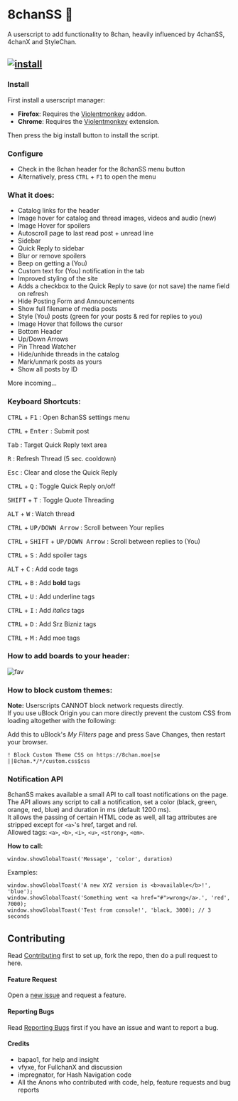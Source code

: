 # 8chanSS :beginner:

A userscript to add functionality to 8chan, heavily influenced by 4chanSS, 4chanX and StyleChan.


## [![install](https://github.com/user-attachments/assets/9a9d62fd-0b3e-460b-bb6c-092dd38b2b8d)](https://github.com/otacoo/8chanSS/raw/refs/heads/main/builds/8chanSS.user.js)


### Install

First install a userscript manager:
- **Firefox**: Requires the [Violentmonkey](https://addons.mozilla.org/en-US/firefox/addon/violentmonkey/) addon.
- **Chrome**: Requires the [Violentmonkey](https://chromewebstore.google.com/detail/violentmonkey/jinjaccalgkegednnccohejagnlnfdag/) extension.

Then press the big install button to install the script.


### Configure
- Check in the 8chan header for the 8chanSS menu button
- Alternatively, press `CTRL` + `F1` to open the menu


### What it does:
- Catalog links for the header
- Image hover for catalog and thread images, videos and audio (new)
- Image Hover for spoilers
- Autoscroll page to last read post + unread line
- Sidebar
- Quick Reply to sidebar
- Blur or remove spoilers
- Beep on getting a (You)
- Custom text for (You) notification in the tab
- Improved styling of the site
- Adds a checkbox to the Quick Reply to save (or not save) the name field on refresh
- Hide Posting Form and Announcements
- Show full filename of media posts
- Style (You) posts (green for your posts & red for replies to you)
- Image Hover that follows the cursor
- Bottom Header
- Up/Down Arrows
- Pin Thread Watcher
- Hide/unhide threads in the catalog
- Mark/unmark posts as yours
- Show all posts by ID

More incoming...

### Keyboard Shortcuts:

<kbd>CTRL</kbd> + <kbd>F1</kbd> : Open 8chanSS settings menu

<kbd>CTRL</kbd> + <kbd>Enter</kbd> : Submit post

<kbd>Tab</kbd> : Target Quick Reply text area

<kbd>R</kbd> : Refresh Thread (5 sec. cooldown)

<kbd>Esc</kbd> : Clear and close the Quick Reply

<kbd>CTRL</kbd> + <kbd>Q</kbd> : Toggle Quick Reply on/off

<kbd>SHIFT</kbd> + <kbd>T</kbd> : Toggle Quote Threading

<kbd>ALT</kbd> + <kbd>W</kbd> : Watch thread

<kbd>CTRL</kbd> + <kbd>UP/DOWN Arrow</kbd> : Scroll between Your replies

<kbd>CTRL</kbd> + <kbd>SHIFT</kbd> + <kbd>UP/DOWN Arrow</kbd> : Scroll between replies to (You)

<kbd>CTRL</kbd> + <kbd>S</kbd> : Add spoiler tags

<kbd>ALT</kbd> + <kbd>C</kbd> : Add code tags

<kbd>CTRL</kbd> + <kbd>B</kbd> : Add **bold** tags

<kbd>CTRL</kbd> + <kbd>U</kbd> : Add underline tags

<kbd>CTRL</kbd> + <kbd>I</kbd> : Add *italics* tags

<kbd>CTRL</kbd> + <kbd>D</kbd> : Add Srz Bizniz tags

<kbd>CTRL</kbd> + <kbd>M</kbd> : Add moe tags

### How to add boards to your header:

![fav](https://github.com/user-attachments/assets/8b97ca2b-8e9e-46e3-bc8b-37e4c7c42712)

### How to block custom themes:

**Note:** Userscripts CANNOT block network requests directly.\
If you use uBlock Origin you can more directly prevent the custom CSS from loading altogether with the following:

Add this to uBlock's *My Filters* page and press Save Changes, then restart your browser.

```
! Block Custom Theme CSS on https://8chan.moe|se
||8chan.*/*/custom.css$css
```

### Notification API

8chanSS makes available a small API to call toast notifications on the page.
The API allows any script to call a notification, set a color (black, green, orange, red, blue) and duration in ms (default 1200 ms).\
It allows the passing of certain HTML code as well, all tag attributes are stripped except for `<a>`'s href, target and rel.\
Allowed tags: `<a>`, `<b>`, `<i>`, `<u>`, `<strong>`, `<em>`.

**How to call:**

`window.showGlobalToast('Message', 'color', duration)`

Examples:
```
window.showGlobalToast('A new XYZ version is <b>available</b>!', 'blue');
window.showGlobalToast('Something went <a href="#">wrong</a>.', 'red', 7000);
window.showGlobalToast('Test from console!', 'black, 3000); // 3 seconds
```

## Contributing
Read [Contributing](https://github.com/otacoo/8chanSS/blob/main/CONTRIBUTING.md#development--contribution) first to set up, fork the repo, then do a pull request to here.

#### Feature Request
Open a [new issue](https://github.com/otacoo/8chanSS/issues) and request a feature.

#### Reporting Bugs

Read [Reporting Bugs](https://github.com/otacoo/8chanSS/blob/main/CONTRIBUTING.md#reporting-bugs-and-suggestions) first if you have an issue and want to report a bug.

#### Credits

- bapao1, for help and insight
- vfyxe, for FullchanX and discussion
- impregnator, for Hash Navigation code
- All the Anons who contributed with code, help, feature requests and bug reports